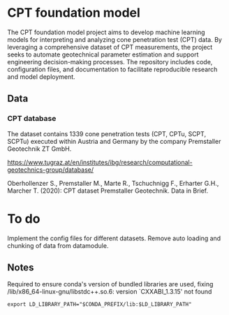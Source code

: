 # CPT foundation model

The CPT foundation model project aims to develop machine learning models for interpreting and analyzing cone penetration test (CPT) data. By leveraging a comprehensive dataset of CPT measurements, the project seeks to automate geotechnical parameter estimation and support engineering decision-making processes. The repository includes code, configuration files, and documentation to facilitate reproducible research and model deployment.

## Data

### CPT database

The dataset contains 1339 cone penetration tests (CPT, CPTu, SCPT, SCPTu) executed within Austria and Germany by the company Premstaller Geotechnik ZT GmbH.

https://www.tugraz.at/en/institutes/ibg/research/computational-geotechnics-group/database/

Oberhollenzer S., Premstaller M., Marte R., Tschuchnigg F., Erharter G.H., Marcher T. (2020): CPT dataset Premstaller Geotechnik. Data in Brief.

# To do

Implement the config files for different datasets.
Remove auto loading and chunking of data from datamodule.


## Notes

Required to ensure conda's version of bundled libraries are used, fixing /lib/x86_64-linux-gnu/libstdc++.so.6: version `CXXABI_1.3.15' not found

    export LD_LIBRARY_PATH="$CONDA_PREFIX/lib:$LD_LIBRARY_PATH"